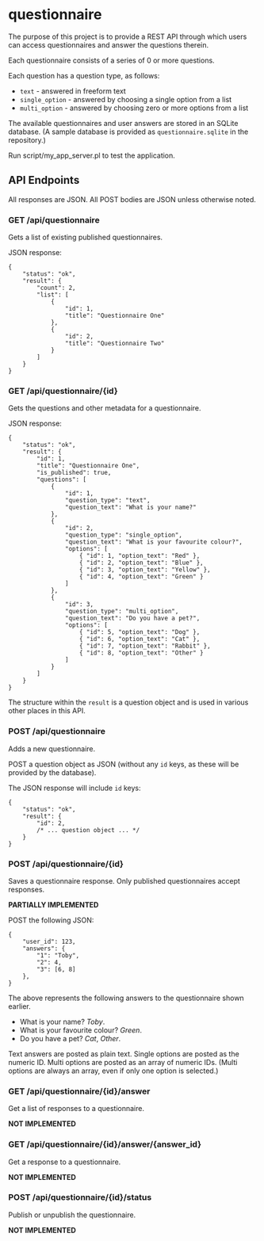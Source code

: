 # questionnaire

The purpose of this project is to provide a REST API through which users
can access questionnaires and answer the questions therein.

Each questionnaire consists of a series of 0 or more questions.

Each question has a question type, as follows:

- `text` - answered in freeform text
- `single_option` - answered by choosing a single option from a list
- `multi_option` - answered by choosing zero or more options from a list

The available questionnaires and user answers are stored in an SQLite
database. (A sample database is provided as `questionnaire.sqlite` in
the repository.)

Run script/my_app_server.pl to test the application.

## API Endpoints

All responses are JSON. All POST bodies are JSON unless otherwise noted.

### GET /api/questionnaire

Gets a list of existing published questionnaires.

JSON response:

    {
        "status": "ok",
        "result": {
            "count": 2,
            "list": [
                {
                    "id": 1,
                    "title": "Questionnaire One"
                },
                {
                    "id": 2,
                    "title": "Questionnaire Two"
                }
            ]
        }
    }

### GET /api/questionnaire/{id}

Gets the questions and other metadata for a questionnaire.

JSON response:

    {
        "status": "ok",
        "result": {
            "id": 1,
            "title": "Questionnaire One",
            "is_published": true,
            "questions": [
                {
                    "id": 1,
                    "question_type": "text",
                    "question_text": "What is your name?"
                },
                {
                    "id": 2,
                    "question_type": "single_option",
                    "question_text": "What is your favourite colour?",
                    "options": [
                        { "id": 1, "option_text": "Red" },
                        { "id": 2, "option_text": "Blue" },
                        { "id": 3, "option_text": "Yellow" },
                        { "id": 4, "option_text": "Green" }
                    ]
                },
                {
                    "id": 3,
                    "question_type": "multi_option",
                    "question_text": "Do you have a pet?",
                    "options": [
                        { "id": 5, "option_text": "Dog" },
                        { "id": 6, "option_text": "Cat" },
                        { "id": 7, "option_text": "Rabbit" },
                        { "id": 8, "option_text": "Other" }
                    ]
                }
            ]
        }
    }

The structure within the `result` is a question object and is used in various
other places in this API.

### POST /api/questionnaire

Adds a new questionnaire.

POST a question object as JSON (without any `id` keys, as these will be
provided by the database).

The JSON response will include `id` keys:

    {
        "status": "ok",
        "result": {
            "id": 2,
            /* ... question object ... */
        }
    }

### POST /api/questionnaire/{id}

Saves a questionnaire response. Only published questionnaires accept responses.

**PARTIALLY IMPLEMENTED**

POST the following JSON:

    {
        "user_id": 123,
        "answers": {
            "1": "Toby",
            "2": 4,
            "3": [6, 8]
        },
    }

The above represents the following answers to the questionnaire shown earlier.

* What is your name? _Toby_.
* What is your favourite colour? _Green_.
* Do you have a pet? _Cat_, _Other_.

Text answers are posted as plain text. Single options are posted as the numeric
ID. Multi options are posted as an array of numeric IDs. (Multi options are
always an array, even if only one option is selected.)

### GET /api/questionnaire/{id}/answer

Get a list of responses to a questionnaire.

**NOT IMPLEMENTED**

### GET /api/questionnaire/{id}/answer/{answer_id}

Get a response to a questionnaire.

**NOT IMPLEMENTED**

### POST /api/questionnaire/{id}/status

Publish or unpublish the questionnaire.

**NOT IMPLEMENTED**


